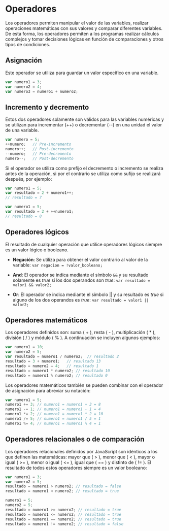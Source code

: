 # Operadores

Los operadores permiten manipular el valor de las variables, realizar operaciones matemáticas con sus valores y comparar diferentes variables. De esta forma, los operadores permiten a los programas realizar cálculos complejos y tomar decisiones lógicas en función de comparaciones y otros tipos de condiciones.

## Asignación
Este operador se utiliza para guardar un valor específico en una variable.

```javascript
var numero1 = 3;
var numero2 = 4;
var numero3 = numero1 + numero2;
```

## Incremento y decremento
Estos dos operadores solamente son válidos para las variables numéricas y se utilizan para incrementar (++) o decrementar (--) en una unidad el valor de una variable.

```javascript
var numero = 5;
++numero;   // Pre-incremento
numero++;   // Post-incremento
--numero;   // Pre-decremento
numero--;   // Post-decremento
```

Si el operador se utiliza como prefijo el decremento o incremento se realiza antes de la operación, si por el contrario se utiliza como sufijo se realizará después, por ejemplo:

```javascript
var numero1 = 5;
var resultado = 2 + numero1++;
// resultado = 7

var numero1 = 5;
var resultado = 2 + ++numero1;
// resultado = 8
```

## Operadores lógicos
El resultado de cualquier operación que utilice operadores lógicos siempre es un valor lógico o booleano.

* **Negación**: Se utiliza para obtener el valor contrario al valor de la variable: `var negacion = !valor_booleano;`

* **And**: El operador se indica mediante el símbolo `&&` y su resultado solamente es _true_ si los dos operandos son _true_: `var resultado = valor1 && valor2;`

* **Or**: El operador se indica mediante el símbolo || y su resultado es _true_ si alguno de los dos operandos es _true_: `var resultado = valor1 || valor2;`



## Operadores matemáticos
Los operadores definidos son: suma ( + ), resta ( - ), multiplicación ( * ), división ( / ) y módulo ( % ). A continuación se incluyen algunos ejemplos:

```javascript
var numero1 = 10;
var numero2 = 5;
var resultado = numero1 / numero2;  // resultado 2
resultado = 3 + numero1;   // resultado 13
resultado = numero2 – 4;   // resultado 1
resultado = numero1 * numero2; // resultado 10
resultado = numero1 % numero2; // resultado 0
```

Los operadores matemáticos también se pueden combinar con el operador de asignación para abreviar su notación:

```javascript
var numero1 = 5;
numero1 += 3; // numero1 = numero1 + 3 = 8
numero1 -= 1; // numero1 = numero1 - 1 = 4
numero1 *= 2; // numero1 = numero1 * 2 = 10
numero1 /= 5; // numero1 = numero1 / 5 = 1
numero1 %= 4; // numero1 = numero1 % 4 = 1
```

## Operadores relacionales o de comparación
Los operadores relacionales definidos por JavaScript son idénticos a los que definen las matemáticas: mayor que ( > ), menor que ( < ), mayor o igual ( >= ), menor o igual ( <= ), igual que ( == ) y distinto de ( != ). El resultado de todos estos operadores siempre es un valor booleano:

```javascript
var numero1 = 3;
var numero2 = 5;
resultado = numero1 > numero2; // resultado = false
resultado = numero1 < numero2; // resultado = true

numero1 = 5;
numero2 = 5;
resultado = numero1 >= numero2; // resultado = true
resultado = numero1 <= numero2; // resultado = true
resultado = numero1 == numero2; // resultado = true
resultado = numero1 != numero2; // resultado = false
```

